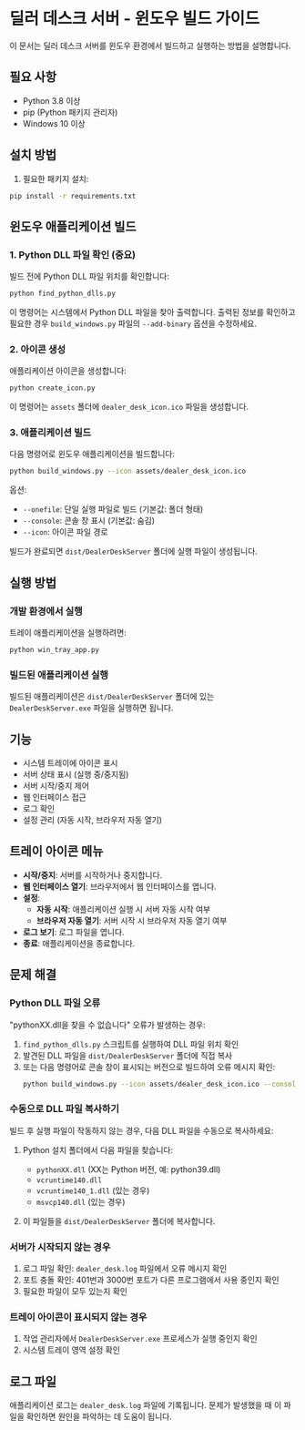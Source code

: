# 딜러 데스크 서버 - 윈도우 빌드 가이드

이 문서는 딜러 데스크 서버를 윈도우 환경에서 빌드하고 실행하는 방법을 설명합니다.

## 필요 사항

- Python 3.8 이상
- pip (Python 패키지 관리자)
- Windows 10 이상

## 설치 방법

1. 필요한 패키지 설치:

```bash
pip install -r requirements.txt
```

## 윈도우 애플리케이션 빌드

### 1. Python DLL 파일 확인 (중요)

빌드 전에 Python DLL 파일 위치를 확인합니다:

```bash
python find_python_dlls.py
```

이 명령어는 시스템에서 Python DLL 파일을 찾아 출력합니다. 출력된 정보를 확인하고 필요한 경우 `build_windows.py` 파일의 `--add-binary` 옵션을 수정하세요.

### 2. 아이콘 생성

애플리케이션 아이콘을 생성합니다:

```bash
python create_icon.py
```

이 명령어는 `assets` 폴더에 `dealer_desk_icon.ico` 파일을 생성합니다.

### 3. 애플리케이션 빌드

다음 명령어로 윈도우 애플리케이션을 빌드합니다:

```bash
python build_windows.py --icon assets/dealer_desk_icon.ico
```

옵션:
- `--onefile`: 단일 실행 파일로 빌드 (기본값: 폴더 형태)
- `--console`: 콘솔 창 표시 (기본값: 숨김)
- `--icon`: 아이콘 파일 경로

빌드가 완료되면 `dist/DealerDeskServer` 폴더에 실행 파일이 생성됩니다.

## 실행 방법

### 개발 환경에서 실행

트레이 애플리케이션을 실행하려면:

```bash
python win_tray_app.py
```

### 빌드된 애플리케이션 실행

빌드된 애플리케이션은 `dist/DealerDeskServer` 폴더에 있는 `DealerDeskServer.exe` 파일을 실행하면 됩니다.

## 기능

- 시스템 트레이에 아이콘 표시
- 서버 상태 표시 (실행 중/중지됨)
- 서버 시작/중지 제어
- 웹 인터페이스 접근
- 로그 확인
- 설정 관리 (자동 시작, 브라우저 자동 열기)

## 트레이 아이콘 메뉴

- **시작/중지**: 서버를 시작하거나 중지합니다.
- **웹 인터페이스 열기**: 브라우저에서 웹 인터페이스를 엽니다.
- **설정**:
  - **자동 시작**: 애플리케이션 실행 시 서버 자동 시작 여부
  - **브라우저 자동 열기**: 서버 시작 시 브라우저 자동 열기 여부
- **로그 보기**: 로그 파일을 엽니다.
- **종료**: 애플리케이션을 종료합니다.

## 문제 해결

### Python DLL 파일 오류

"pythonXX.dll을 찾을 수 없습니다" 오류가 발생하는 경우:

1. `find_python_dlls.py` 스크립트를 실행하여 DLL 파일 위치 확인
2. 발견된 DLL 파일을 `dist/DealerDeskServer` 폴더에 직접 복사
3. 또는 다음 명령어로 콘솔 창이 표시되는 버전으로 빌드하여 오류 메시지 확인:
   ```bash
   python build_windows.py --icon assets/dealer_desk_icon.ico --console
   ```

### 수동으로 DLL 파일 복사하기

빌드 후 실행 파일이 작동하지 않는 경우, 다음 DLL 파일을 수동으로 복사하세요:

1. Python 설치 폴더에서 다음 파일을 찾습니다:
   - `pythonXX.dll` (XX는 Python 버전, 예: python39.dll)
   - `vcruntime140.dll`
   - `vcruntime140_1.dll` (있는 경우)
   - `msvcp140.dll` (있는 경우)

2. 이 파일들을 `dist/DealerDeskServer` 폴더에 복사합니다.

### 서버가 시작되지 않는 경우

1. 로그 파일 확인: `dealer_desk.log` 파일에서 오류 메시지 확인
2. 포트 충돌 확인: 401번과 3000번 포트가 다른 프로그램에서 사용 중인지 확인
3. 필요한 파일이 모두 있는지 확인

### 트레이 아이콘이 표시되지 않는 경우

1. 작업 관리자에서 `DealerDeskServer.exe` 프로세스가 실행 중인지 확인
2. 시스템 트레이 영역 설정 확인

## 로그 파일

애플리케이션 로그는 `dealer_desk.log` 파일에 기록됩니다. 문제가 발생했을 때 이 파일을 확인하면 원인을 파악하는 데 도움이 됩니다. 